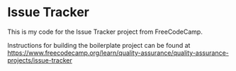 # Issue Tracker

This is my code for the Issue Tracker project from FreeCodeCamp. 

Instructions for building the boilerplate project can be found at https://www.freecodecamp.org/learn/quality-assurance/quality-assurance-projects/issue-tracker
